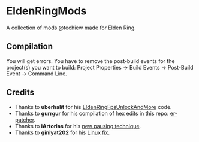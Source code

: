 # EldenRingMods
A collection of mods @techiew made for Elden Ring.

## Compilation
You will get errors. You have to remove the post-build events for the project(s) you want to build: Project Properties -> Build Events -> Post-Build Event -> Command Line.

## Credits
- Thanks to **uberhalit** for his [EldenRingFpsUnlockAndMore](https://github.com/uberhalit/EldenRingFpsUnlockAndMore) code.
- Thanks to **gurrgur** for his compilation of hex edits in this repo: [er-patcher](https://github.com/gurrgur/er-patcher).
- Thanks to **iArtorias** for his [new pausing technique](https://github.com/iArtorias/elden_pause).
- Thanks to **giniyat202** for his [Linux fix](https://github.com/techiew/EldenRingMods/pull/9).
